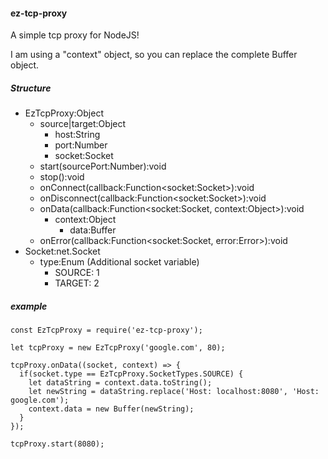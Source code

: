 #### ez-tcp-proxy
A simple tcp proxy for NodeJS!

I am using a "context" object, so you can replace the
complete Buffer object.

##### Structure
- EzTcpProxy:Object
    - source|target:Object
        - host:String
        - port:Number
        - socket:Socket
    - start(sourcePort:Number):void
    - stop():void
    - onConnect(callback:Function\<socket:Socket\>):void
    - onDisconnect(callback:Function\<socket:Socket\>):void
    - onData(callback:Function\<socket:Socket, context:Object\>):void
        - context:Object
            - data:Buffer
    - onError(callback:Function\<socket:Socket, error:Error\>):void
- Socket:net.Socket
    - type:Enum (Additional socket variable)
        - SOURCE: 1
        - TARGET: 2

##### example
```
const EzTcpProxy = require('ez-tcp-proxy');

let tcpProxy = new EzTcpProxy('google.com', 80);

tcpProxy.onData((socket, context) => {
  if(socket.type == EzTcpProxy.SocketTypes.SOURCE) {
    let dataString = context.data.toString();
    let newString = dataString.replace('Host: localhost:8080', 'Host: google.com');
    context.data = new Buffer(newString);
  }
});

tcpProxy.start(8080);
```
